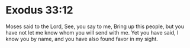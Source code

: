 # Exodus 33:12

Moses said to the Lord, See, you say to me, Bring up this people, but you have not let me know whom you will send with me. Yet you have said, I know you by name, and you have also found favor in my sight.
